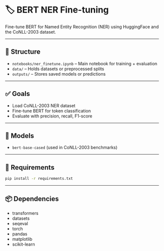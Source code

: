 # 🏷️ BERT NER Fine-tuning

Fine-tune BERT for Named Entity Recognition (NER) using HuggingFace and the CoNLL-2003 dataset.

---

## 📁 Structure
- `notebooks/ner_finetune.ipynb` – Main notebook for training + evaluation
- `data/` – Holds datasets or preprocessed splits
- `outputs/` – Stores saved models or predictions

---

## ✅ Goals
- Load CoNLL-2003 NER dataset
- Fine-tune BERT for token classification
- Evaluate with precision, recall, F1-score

---

## 🧪 Models
- `bert-base-cased` (used in CoNLL-2003 benchmarks)

---

## 🔧 Requirements
```bash
pip install -r requirements.txt
```

---

## 📦 Dependencies
- transformers
- datasets
- seqeval
- torch
- pandas
- matplotlib
- scikit-learn
